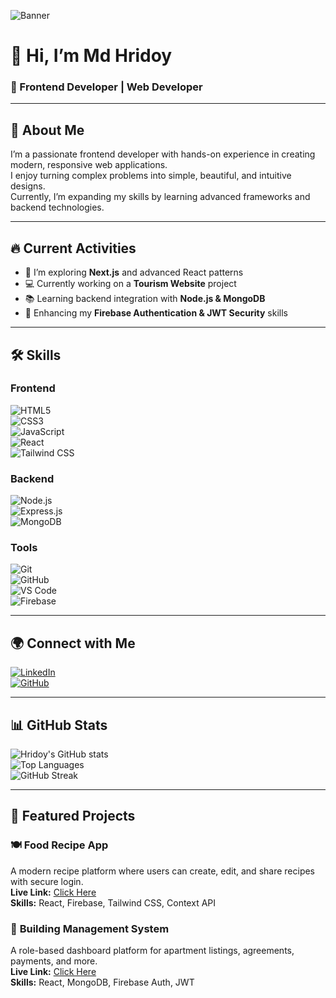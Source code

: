 <!-- Banner Image -->
![Banner](https://i.ibb.co/MxhvHPBk/Blue-and-White-Gradient-Web-Developer-Linked-In-Article-Cover-Image-1.png)


# 👋 Hi, I’m **Md Hridoy**  
### 🚀 Frontend Developer | Web Developer  

---

## 📜 **About Me**
I’m a passionate frontend developer with hands-on experience in creating modern, responsive web applications.  
I enjoy turning complex problems into simple, beautiful, and intuitive designs.  
Currently, I’m expanding my skills by learning advanced frameworks and backend technologies.  

---

## 🔥 **Current Activities**
- 🌱 I’m exploring **Next.js** and advanced React patterns  
- 💻 Currently working on a **Tourism Website** project  
- 📚 Learning backend integration with **Node.js & MongoDB**  
- 🚀 Enhancing my **Firebase Authentication & JWT Security** skills  

---

## 🛠 **Skills**
### **Frontend**
![HTML5](https://img.icons8.com/color/48/html-5--v1.png)  
![CSS3](https://img.icons8.com/color/48/css3.png)  
![JavaScript](https://img.icons8.com/color/48/javascript--v1.png)  
![React](https://img.icons8.com/color/48/react-native.png)  
![Tailwind CSS](https://img.icons8.com/color/48/tailwindcss.png)  

### **Backend**
![Node.js](https://img.icons8.com/color/48/nodejs.png)  
![Express.js](https://img.icons8.com/ios/50/express-js.png)  
![MongoDB](https://img.icons8.com/color/48/mongodb.png)  

### **Tools**
![Git](https://img.icons8.com/color/48/git.png)  
![GitHub](https://img.icons8.com/ios-glyphs/48/github.png)  
![VS Code](https://img.icons8.com/color/48/visual-studio-code-2019.png)  
![Firebase](https://img.icons8.com/color/48/firebase.png)  

---

## 🌍 **Connect with Me**
[![LinkedIn](https://img.icons8.com/color/48/linkedin.png)](https://linkedin.com/in/hridoy--saha)  
[![GitHub](https://img.icons8.com/ios-glyphs/48/github.png)](https://github.com/hridoy8220)  


---

## 📊 **GitHub Stats**
![Hridoy's GitHub stats](https://github-readme-stats.vercel.app/api?username=your-username&show_icons=true&theme=tokyonight)  
![Top Languages](https://github-readme-stats.vercel.app/api/top-langs/?username=your-username&layout=compact&theme=tokyonight)  
![GitHub Streak](https://streak-stats.demolab.com?user=your-username&theme=tokyonight)  

---

## 🚀 **Featured Projects**

### 🍽 **Food Recipe App**
A modern recipe platform where users can create, edit, and share recipes with secure login.  
**Live Link:** [Click Here](https://food-project-75ea0.web.app/)  
**Skills:** React, Firebase, Tailwind CSS, Context API  

### 🏢 **Building Management System**
A role-based dashboard platform for apartment listings, agreements, payments, and more.  
**Live Link:** [Click Here](https://building-management-5fce2.web.app/)  
**Skills:** React, MongoDB, Firebase Auth, JWT  
